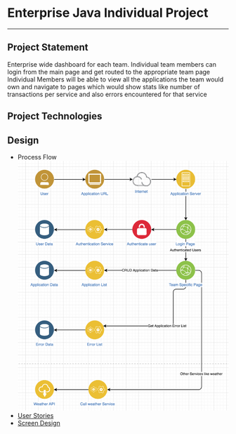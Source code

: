 # Enterprise Java Individual Project

---

## Project Statement
Enterprise wide dashboard for each team. 
Individual team members can login from the main page and get routed to the appropriate team page
Individual Members will be able to view all the applications the team would own and navigate to pages which would show stats like number of transactions per service and also errors encountered for that service

## Project Technologies


## Design
* Process Flow  
![Process Flow](DesignDocument/DesignDocument.png)
* [User Stories](DesignDocument/UserStories.md)
* [Screen Design](DesignDocument/ScreenDesign.md)
